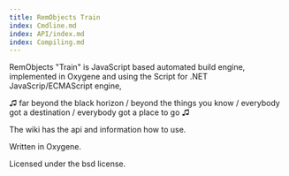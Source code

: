 ```yaml
---
title: RemObjects Train
index: Cmdline.md
index: API/index.md
index: Compiling.md
---
```


RemObjects "Train" is JavaScript based automated build engine, implemented in Oxygene and using the Script for .NET JavaScrip/ECMAScript engine,

♫ far beyond the black horizon / beyond the things you know / everybody got a destination / everybody got a place to go ♫

The wiki has the api and information how to use.

Written in Oxygene.

Licensed under the bsd license.